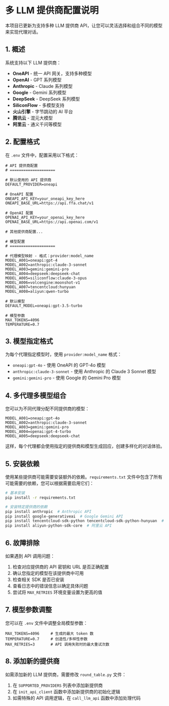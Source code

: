 # 多 LLM 提供商配置说明

本项目已更新为支持多种 LLM 提供商 API，让您可以灵活选择和组合不同的模型来实现代理对话。

## 1. 概述

系统支持以下 LLM 提供商：

- **OneAPI** - 统一 API 网关，支持多种模型
- **OpenAI** - GPT 系列模型
- **Anthropic** - Claude 系列模型
- **Google** - Gemini 系列模型
- **DeepSeek** - DeepSeek 系列模型
- **SiliconFlow** - 多模型支持
- **火山引擎** - 字节跳动的 AI 平台
- **腾讯云** - 混元大模型
- **阿里云** - 通义千问等模型

## 2. 配置格式

在 `.env` 文件中，配置采用以下格式：

```
# API 提供商配置
# ====================

# 默认使用的 API 提供商
DEFAULT_PROVIDER=oneapi

# OneAPI 配置
ONEAPI_API_KEY=your_oneapi_key_here
ONEAPI_BASE_URL=https://api.ffa.chat/v1

# OpenAI 配置
OPENAI_API_KEY=your_openai_key_here
OPENAI_BASE_URL=https://api.openai.com/v1

# 其他提供商配置...

# 模型配置
# ====================

# 代理模型映射 - 格式：provider:model_name
MODEL_A001=oneapi:gpt-4
MODEL_A002=anthropic:claude-3-sonnet
MODEL_A003=gemini:gemini-pro
MODEL_A004=deepseek:deepseek-chat
MODEL_A005=siliconflow:claude-3-opus
MODEL_A006=volcengine:moonshot-v1
MODEL_A007=tencentcloud:hunyuan
MODEL_A008=aliyun:qwen-turbo

# 默认模型
DEFAULT_MODEL=oneapi:gpt-3.5-turbo

# 模型参数
MAX_TOKENS=4096
TEMPERATURE=0.7
```

## 3. 模型指定格式

为每个代理指定模型时，使用 `provider:model_name` 格式：

- `oneapi:gpt-4o` - 使用 OneAPI 的 GPT-4o 模型
- `anthropic:claude-3-sonnet` - 使用 Anthropic 的 Claude 3 Sonnet 模型
- `gemini:gemini-pro` - 使用 Google 的 Gemini Pro 模型

## 4. 多代理多模型组合

您可以为不同代理分配不同提供商的模型：

```
MODEL_A001=oneapi:gpt-4o
MODEL_A002=anthropic:claude-3-sonnet
MODEL_A003=gemini:gemini-pro
MODEL_A004=openai:gpt-4-turbo
MODEL_A005=deepseek:deepseek-chat
```

这样，每个代理都会使用指定的提供商和模型生成回应，创建多样化的对话体验。

## 5. 安装依赖

使用某些提供商可能需要安装额外的依赖。`requirements.txt` 文件中包含了所有可能需要的依赖，您可以根据需要启用它们：

```bash
# 基本安装
pip install -r requirements.txt

# 安装特定提供商的依赖
pip install anthropic  # Anthropic API
pip install google-generativeai  # Google Gemini API
pip install tencentcloud-sdk-python tencentcloud-sdk-python-hunyuan  # 腾讯云 API
pip install aliyun-python-sdk-core  # 阿里云 API
```

## 6. 故障排除

如果遇到 API 调用问题：

1. 检查对应提供商的 API 密钥和 URL 是否正确配置
2. 确认您指定的模型在该提供商中可用
3. 检查相关 SDK 是否已安装
4. 查看日志中的错误信息以确定具体问题
5. 尝试将 `MAX_RETRIES` 环境变量设置为更高的值

## 7. 模型参数调整

您可以在 `.env` 文件中调整全局模型参数：

```
MAX_TOKENS=4096     # 生成的最大 token 数
TEMPERATURE=0.7     # 创造性/多样性参数
MAX_RETRIES=3       # API 调用失败时的最大重试次数
```

## 8. 添加新的提供商

如需添加新的 LLM 提供商，需要修改 `round_table.py` 文件：

1. 在 `SUPPORTED_PROVIDERS` 列表中添加新提供商
2. 在 `init_api_client` 函数中添加新提供商的初始化逻辑
3. 如需特殊的 API 调用逻辑，在 `call_llm_api` 函数中添加处理代码 